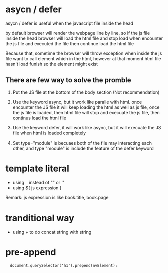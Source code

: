 # asycn / defer
asycn / defer is useful when the javascript file inside the head

by default browser will render the webpage line by line, so if the js file inside the head browser will load the html file and stop load when encounter the js file and executed the file then continue load the html file
        
Because that, sometime the browser will throw exception when inside the js file want to call element which in the html, however at that moment html file hasn't load funish so the element might exist

## There are few way to solve the promble

1. Put the JS file at the bottom of the body section (Not recommendation) 

2. Use the keyword async, but it work like paralle with html. once encounter the JS file it will keep loading the html as well as js file, once the js file is loaded, then html file will stop and execuate the js file, then continus load the html file

3. Use the keyword defer, it will work like async, but it will execuate the JS file when html is loaded completely

4. Set type="module" is becuaes both of the file may interacting each other, and type "module" is include the feature of the defer keyword

# template literal

- using ` ` instead of "" or ''
- using ${ js expression } 

Remark: js expression is like book.title, book.page

# tranditional way 

- using + to do concat string with string

# pre-append 
```html
  document.querySelector('h1').prepend(nvElement);
```
